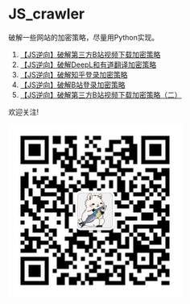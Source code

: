 # JS_crawler
破解一些网站的加密策略，尽量用Python实现。

1. [【JS逆向】破解第三方B站视频下载加密策略](https://mp.weixin.qq.com/s/Hstn16q8AH-nvDwoxQ-1XA)
2. [【JS逆向】破解DeepL和有道翻译加密策略](https://mp.weixin.qq.com/s/AWL3et91N8T24cKs1v660g)
3. [【JS逆向】破解知乎登录加密策略](https://mp.weixin.qq.com/s/uvdwAvsBIRo-p85_7Di6Hg)
4. [【JS逆向】破解B站登录加密策略](https://mp.weixin.qq.com/s/KC57z-6x-wYQejAwiqh5Pw)
5. [【JS逆向】破解第三方B站视频下载加密策略（二）](https://mp.weixin.qq.com/s/qVKNPgbGfywzz4myarKuqw)


欢迎关注!

![微信公众号](./static/qrcode.jpg)
